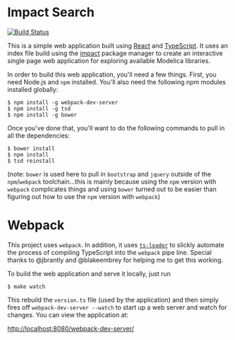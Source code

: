 # Impact Search

[![Build Status](https://travis-ci.org/xie-dongping/search.svg?branch=travis_ci)](https://travis-ci.org/xie-dongping/search)

This is a simple web application built using
[React](http://reactjs.com) and
[TypeScript](http://www.typescriptlang.org/).  It uses an index file
build using the [impact](http://github.com/impact/impact) package
manager to create an interactive single page web application for
exploring available Modelica libraries.

In order to build this web application, you'll need a few things.
First, you need Node.js and `npm` installed.  You'll also need the
following npm modules installed globally:

```
$ npm install -g webpack-dev-server
$ npm install -g tsd
$ npm install -g bower
```

Once you've done that, you'll want to do the following commands to
pull in all the dependencies:

```
$ bower install
$ npm install
$ tsd reinstall
```

(note: `bower` is used here to pull in `bootstrap` and `jquery`
outside of the `npm`/`webpack` toolchain...this is mainly because
using the `npm` version with `webpack` complicates things and using
`bower` turned out to be easier than figuring out how to use the `npm`
version with `webpack`)

# Webpack

This project uses `webpack`.  In addition, it uses
[`ts-loader`](https://github.com/TypeStrong/ts-loader) to slickly
automate the process of compiling TypeScript into the `webpack` pipe
line.  Special thanks to @jbrantly and @blakeembrey for helping me to
get this working.

To build the web application and serve it locally, just run

```
$ make watch
```

This rebuild the `version.ts` file (used by the application) and then
simply fires off `webpack-dev-server --watch` to start up a
web server and watch for changes.  You can view the application at:

[http://localhost:8080/webpack-dev-server/](http://localhost:8080/webpack-dev-server/)
